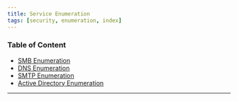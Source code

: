 ```yaml
---
title: Service Enumeration
tags: [security, enumeration, index]
---
```


### Table of Content

* [SMB Enumeration](SMB%20Enumeration.md)
* [DNS Enumeration](DNS%20Enumeration.md)
* [SMTP Enumeration](SMTP%20Enumeration.md)
* [Active Directory Enumeration](../Exploitation/Windows%20Exploitation/Active%20Directory%20Enumeration.md)

---